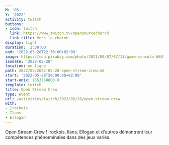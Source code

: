 ```yaml
---
M: '05'
Y: '2022'
activity: twitch
buttons:
- icon: twitch
  link: https://www.twitch.tv/opensourcechurch
  link_title: Vers la chaine
display: light
duration: '2:30:00'
end: '2022-05-28T22:30:00+02:00'
image: https://cdn.pixabay.com/photo/2021/09/07/07/11/game-console-6603120_960_720.jpg
isodate: '2022-05-28'
location: en ligne
path: 2022/05/2022-05-28-open-stream-crew.md
start: '2022-05-28T20:00:00+02:00'
start-unix: 1653760800.0
template: twitch
title: Open Stream Crew
type: event
url: /activities/twitch/2022/05/28/open-stream-crew
with:
- Irockois
- Ilans
- Ellogan
---
```

Open Stream Crew ! Irockois, Ilans, Ellogan et d'autres démontrent leur compétences phénoménales dans des jeux variés.
